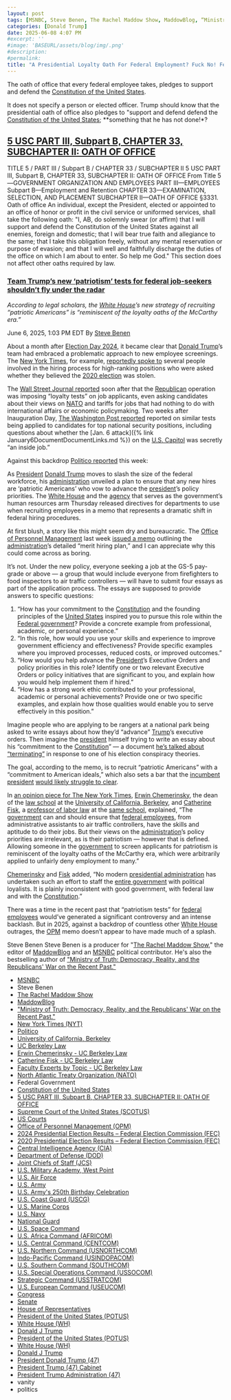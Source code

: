 ```yaml
---
layout: post
tags: [MSNBC, Steve Benen, The Rachel Maddow Show, MaddowBlog, “Ministry of Truth –  Democracy Reality and the Republicans’ War on the Recent Past.”, New York Times (NYT), Politico, University of California Berkeley, UC Berkeley Law, Erwin Chemerinsky - UC Berkeley Law, Catherine Fisk - UC Berkeley Law, Faculty Experts by Topic - UC Berkeley Law, North Atlantic Treaty Organization (NATO), Federal Government, Constitution of the United States, 5 USC PART III Subpart B CHAPTER 33 SUBCHAPTER II –  OATH OF OFFICE, Supreme Court of the United States (SCOTUS), US Courts, Office of Personnel Management (OPM), 2024 Presidential Election Results – Federal Election Commission (FEC), 2020 Presidential Election Results – Federal Election Commission (FEC), Central Intelligence Agency (CIA), Department of Defense (DOD), Joint Chiefs of Staff (JCS), U.S. Military Academy West Point, U.S. Air Force, U.S. Army, U.S. Army’s 250th Birthday Celebration, U.S. Coast Guard (USCG), U.S. Marine Corps, U.S. Navy, National Guard, U.S. Space Command, U.S. Africa Command (AFRICOM), U.S. Central Command (CENTCOM), U.S. Northern Command (USNORTHCOM), Indo-Pacific Command (USINDOPACOM), U.S. Southern Command (SOUTHCOM), U.S. Special Operations Command (USSOCOM), Strategic Command (USSTRATCOM), U.S. European Command (USEUCOM), Congress, Senate, House of Representatives, President of the United States (POTUS), White House (WH), Donald J Trump, President of the United States (POTUS), White House (WH), Donald J Trump, President Donald Trump (47), President Trump (47) Cabinet, President Trump Administration (47), vanity, politics]
categories: [Donald Trump]
date: 2025-06-08 4:07 PM
#excerpt: ''
#image: 'BASEURL/assets/blog/img/.png'
#description:
#permalink:
title: "A Presidential Loyalty Oath For Federal Employment? Fuck No! Federal Employees Pledge to Protect and Defend the Constitution."
---
```


The oath of office that every federal employee takes, pledges to support and defend the [Constitution of the United States](https://constitution.congress.gov/constitution/).

It does not specify a person or elected officer. Trump should know that the presidential oath of office also pledges to "support and defend defend the [Constitution of the United States](https://constitution.congress.gov/constitution/); **something that he has not done!*?

## [5 USC PART III, Subpart B, CHAPTER 33, SUBCHAPTER II: OATH OF OFFICE](https://uscode.house.gov/view.xhtml?path=/prelim@title5/part3/subpartB/chapter33/subchapter2&edition=prelim)

TITLE 5 / PART III / Subpart B / CHAPTER 33 / SUBCHAPTER II
5 USC PART III, Subpart B, CHAPTER 33, SUBCHAPTER II: OATH OF OFFICE
From Title 5—GOVERNMENT ORGANIZATION AND EMPLOYEES
PART III—EMPLOYEES
Subpart B—Employment and Retention
CHAPTER 33—EXAMINATION, SELECTION, AND PLACEMENT
SUBCHAPTER II—OATH OF OFFICE
§3331. Oath of office
An individual, except the President, elected or appointed to an office of honor or profit in the civil service or uniformed services, shall take the following oath: "I, AB, do solemnly swear (or affirm) that I will support and defend the Constitution of the United States against all enemies, foreign and domestic; that I will bear true faith and allegiance to the same; that I take this obligation freely, without any mental reservation or purpose of evasion; and that I will well and faithfully discharge the duties of the office on which I am about to enter. So help me God." This section does not affect other oaths required by law.

### [Team Trump’s new ‘patriotism’ tests for federal job-seekers shouldn’t fly under the radar](https://www.msnbc.com/rachel-maddow-show/maddowblog/team-trumps-new-patriotism-tests-federal-job-seekers-shouldnt-fly-rada-rcna211460)

*According to legal scholars, the [White House](https://www.whitehouse.gov/)’s new strategy of recruiting “patriotic Americans” is “reminiscent of the loyalty oaths of the McCarthy era.”*

June 6, 2025, 1:03 PM EDT
By [Steve Benen](https://www.msnbc.com/author/steve-benen-ncpn433601)

About a month after [Election Day 2024](https://www.fec.gov/resources/cms-content/documents/2024presgeresults.pdf), it became clear that [Donald Trump](https://www.donaldjtrump.com/)’s team had embraced a problematic approach to new employee screenings. The [New York Times](https://www.nytimes.com/), for example, [reportedly spoke to](https://www.nytimes.com/2024/12/07/us/politics/trump-administration-loyalty-test.html) several people involved in the hiring process for high-ranking positions who were asked whether they believed the [2020 election](https://www.fec.gov/resources/cms-content/documents/federalelections2020.pdf) was stolen.

The [Wall Street Journal reported](https://www.wsj.com/politics/policy/trump-loyalty-test-administration-applications-ba3674b1?mod=hp_lista_pos3) soon after that the [Republican](https://www.gop.com/) operation was imposing “loyalty tests” on job applicants, even asking candidates about their views on [NATO](https://www.nato.int/) and tariffs for jobs that had nothing to do with international affairs or economic policymaking. Two weeks after Inauguration Day, [The Washington Post reported](https://www.washingtonpost.com/national-security/2025/02/08/trump-administration-job-candidates-loyalty-screening/) reported on similar tests being applied to candidates for top national security positions, including questions about whether the [Jan. 6 attack]({% link January6DocumentDocumentLinks.md %}) on the [U.S. Capitol](https://www.congress.gov/) was secretly “an inside job.”

Against this backdrop [Politico reported](https://www.politico.com/news/2025/05/30/trump-administration-patriotic-americans-federal-workforce-00376752) this week:

As [President](https://www.whitehouse.gov/) [Donald Trump](https://www.donaldjtrump.com/) moves to slash the size of the federal workforce, his [administration](https://www.whitehouse.gov/administration/) unveiled a plan to ensure that any new hires are ‘patriotic Americans’ who vow to advance the [president](https://www.whitehouse.gov/)’s policy priorities. The [White House](https://www.whitehouse.gov/) and the [agency](https://www.opm.gov/) that serves as the government’s human resources arm Thursday released directives for departments to use when recruiting employees in a memo that represents a dramatic shift in federal hiring procedures.

At first blush, a story like this might seem dry and bureaucratic. The [Office of Personnel Management](https://www.opm.gov/) last week [issued a memo](https://www.dcpas.osd.mil/sites/default/files/2025-05/Merit%20Hiring%20Plan%205-29-2025.pdf) outlining the [administration](https://www.whitehouse.gov/administration/)’s detailed “merit hiring plan,” and I can appreciate why this could come across as boring.

It’s not. Under the new policy, everyone seeking a job at the GS-5 pay-grade or above — a group that would include everyone from firefighters to food inspectors to air traffic controllers — will have to submit four essays as part of the application process. The essays are supposed to provide answers to specific questions:

1. “How has your commitment to the [Constitution](https://constitution.congress.gov/constitution/) and the founding principles of the [United States](https://www.usa.gov/) inspired you to pursue this role within the [Federal government](https://www.usa.gov/)? Provide a concrete example from professional, academic, or personal experience.”
2. “In this role, how would you use your skills and experience to improve government efficiency and effectiveness? Provide specific examples where you improved processes, reduced costs, or improved outcomes.”
3. “How would you help advance the [President](https://www.whitehouse.gov/)’s Executive Orders and policy priorities in this role? Identify one or two relevant Executive Orders or policy initiatives that are significant to you, and explain how you would help implement them if hired.”
4. “How has a strong work ethic contributed to your professional, academic or personal achievements? Provide one or two specific examples, and explain how those qualities would enable you to serve effectively in this position.”

Imagine people who are applying to be rangers at a national park being asked to write essays about how they’d “advance” [Trump](https://www.donaldjtrump.com/)’s executive orders. Then imagine the [president](https://www.whitehouse.gov/) himself trying to write an essay about his “commitment to the [Constitution](https://constitution.congress.gov/constitution/)” — a document [he’s talked about “terminating”](https://www.msnbc.com/rachel-maddow-show/maddowblog/fire-trump-denies-writing-wrote-constitution-rcna60282) in response to one of his election conspiracy theories.

The goal, according to the memo, is to recruit “patriotic Americans” with a “commitment to American ideals,” which also sets a bar that the [incumbent president](https://www.donaldjtrump.com/) [would likely struggle to clear](https://www.msnbc.com/rachel-maddow-show/maddowblog/donald-trump-offers-fresh-evidence-selective-patriotism-rcna139763).

In [an opinion piece for The New York Times](https://www.nytimes.com/2025/06/06/opinion/federal-hiring-trump.html), [Erwin Chemerinsky](https://www.law.berkeley.edu/our-faculty/faculty-profiles/erwin-chemerinsky/#tab_profile), the dean of the [law school](https://www.law.berkeley.edu/,) at the [University of California, Berkeley](https://www.berkeley.edu/), and [Catherine Fisk](https://www.law.berkeley.edu/our-faculty/faculty-profiles/catherine-fisk/#tab_profile), a [professor of labor law](https://www.law.berkeley.edu/our-faculty/faculty-experts-by-topic/) at the [same school](https://www.berkeley.edu/), explained, “The [government](https://www.usa.gov/) can and should ensure that [federal employees](https://www.usa.gov/), from administrative assistants to air traffic controllers, have the skills and aptitude to do their jobs. But their views on the [administration](https://www.whitehouse.gov/administration/)’s policy priorities are irrelevant, as is their patriotism — however that is defined. Allowing someone in the [government](https://www.usa.gov/) to screen applicants for patriotism is reminiscent of the loyalty oaths of the McCarthy era, which were arbitrarily applied to unfairly deny employment to many.”

[Chemerinsky](https://www.law.berkeley.edu/our-faculty/faculty-profiles/erwin-chemerinsky/#tab_profile) and [Fisk](https://www.law.berkeley.edu/our-faculty/faculty-profiles/catherine-fisk/#tab_profile) added, “No modern [presidential administration](https://www.whitehouse.gov/administration/) has undertaken such an effort to staff the [entire government](https://www.usa.gov/) with political loyalists. It is plainly inconsistent with good government, with federal law and with the [Constitution](https://constitution.congress.gov/constitution/).”

There was a time in the recent past that “patriotism tests” for [federal employees](https://www.usa.gov/) would’ve generated a significant controversy and an intense backlash. But in 2025, against a backdrop of countless other [White House](https://www.whitehouse.gov/) outrages, the [OPM](https://www.opm.gov/) memo doesn’t appear to have made much of a splash.

Steve Benen
Steve Benen is a producer for "[The Rachel Maddow Show](https://www.msnbc.com/rachel-maddow-show)," the editor of [MaddowBlog](https://www.msnbc.com/rachel-maddow-show) and an [MSNBC](https://www.msnbc.com/) political contributor. He's also the bestselling author of ["Ministry of Truth: Democracy, Reality, and the Republicans' War on the Recent Past."](https://www.harpercollins.com/products/ministry-of-truth-steve-benen)

- [MSNBC](https://www.msnbc.com/)
- Steve Benen
- [The Rachel Maddow Show](https://www.msnbc.com/rachel-maddow-show)
- [MaddowBlog](https://www.msnbc.com/rachel-maddow-show) 
- ["Ministry of Truth: Democracy, Reality, and the Republicans' War on the Recent Past."](https://www.harpercollins.com/products/ministry-of-truth-steve-benen)
- [New York Times (NYT)](https://www.nytimes.com/)
- [Politico](https://www.politico.com/)
- [University of California, Berkeley](https://www.berkeley.edu/)
- [UC Berkeley Law](https://www.law.berkeley.edu/)
- [Erwin Chemerinsky - UC Berkeley Law](https://www.law.berkeley.edu/our-faculty/faculty-profiles/erwin-chemerinsky/#tab_profile)
- [Catherine Fisk - UC Berkeley Law](https://www.law.berkeley.edu/our-faculty/faculty-profiles/catherine-fisk/#tab_profile)
- [Faculty Experts by Topic - UC Berkeley Law](https://www.law.berkeley.edu/our-faculty/faculty-experts-by-topic/)
- [North Atlantic Treaty Organization (NATO)](https://www.nato.int/)
- Federal Government 
- [Constitution of the United States](https://constitution.congress.gov/constitution/)
- [5 USC PART III, Subpart B, CHAPTER 33, SUBCHAPTER II: OATH OF OFFICE](https://uscode.house.gov/view.xhtml?path=/prelim@title5/part3/subpartB/chapter33/subchapter2&edition=prelim)
- [Supreme Court of the United States (SCOTUS)](https://www.supremecourt.gov/)
- [US Courts](https://www.uscourts.gov/)
- [Office of Personnel Management (OPM)](https://www.opm.gov/)
- [2024 Presidential Election Results – Federal Election Commission (FEC)](https://www.fec.gov/resources/cms-content/documents/2024presgeresults.pdf)
- [2020 Presidential Election Results – Federal Election Commission (FEC)](https://www.fec.gov/resources/cms-content/documents/federalelections2020.pdf)
- [Central Intelligence Agency (CIA)](https://www.cia.gov/)
- [Department of Defense (DOD)](https://www.defense.gov/)
- [Joint Chiefs of Staff (JCS)](https://www.jcs.mil/)
- [U.S. Military Academy, West Point](https://www.westpoint.edu/)
- [U.S. Air Force](https://www.af.mil/)
- [U.S. Army](https://www.army.mil/)
- [U.S. Army's 250th Birthday Celebration](https://www.army.mil/1775/)
- [U.S. Coast Guard (USCG)](https://www.uscg.mil/)
- [U.S. Marine Corps](https://www.marines.mil/)
- [U.S. Navy](https://www.navy.mil/)
- [National Guard](https://www.nationalguard.mil/)
- [U.S. Space Command](https://www.spacecom.mil/)
- [U.S. Africa Command (AFRICOM)](https://www.africom.mil/)
- [U.S. Central Command (CENTCOM)](https://www.centcom.mil/)
- [U.S. Northern Command (USNORTHCOM)](https://www.northcom.mil/)
- [Indo-Pacific Command (USINDOPACOM)](https://www.pacom.mil/)
- [U.S. Southern Command (SOUTHCOM)](http://www.southcom.mil/)
- [U.S. Special Operations Command (USSOCOM)](https://www.socom.mil/)
- [Strategic Command (USSTRATCOM)](http://www.stratcom.mil/)
- [U.S. European Command (USEUCOM)](https://www.eucom.mil/)
- [Congress](https://www.congress.gov/)
- [Senate](https://www.senate.gov/)
- [House of Representatives](https://www.house.gov/)
- [President of the United States (POTUS)](https://www.whitehouse.gov/)
- [White House (WH)](https://www.whitehouse.gov/)
- [Donald J Trump](https://www.donaldjtrump.com/)
- [President of the United States (POTUS)](https://www.whitehouse.gov/)
- [White House (WH)](https://www.whitehouse.gov/)
- [Donald J Trump](https://www.donaldjtrump.com/)
- [President Donald Trump (47)](https://www.whitehouse.gov/administration/donald-j-trump/)
- [President Trump (47) Cabinet](https://www.whitehouse.gov/administration/the-cabinet/)
- [President Trump Administration (47)](https://www.whitehouse.gov/administration/)
- vanity
- politics
